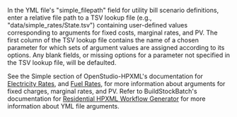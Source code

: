 In the YML file's "simple_filepath" field for utility bill scenario definitions, enter a relative file path to a TSV lookup file (e.g., "data/simple_rates/State.tsv") containing user-defined values corresponding to arguments for fixed costs, marginal rates, and PV.
The first column of the TSV lookup file contains the name of a chosen parameter for which sets of argument values are assigned according to its options.
Any blank fields, or missing options for a parameter not specified in the TSV lookup file, will be defaulted.

See the Simple section of OpenStudio-HPXML's documentation for [Electricity Rates](https://openstudio-hpxml.readthedocs.io/en/latest/workflow_inputs.html#electricity-rates), and [Fuel Rates](https://openstudio-hpxml.readthedocs.io/en/latest/workflow_inputs.html#fuel-rates), for more information about arguments for fixed charges, marginal rates, and PV.
Refer to BuildStockBatch's documentation for [Residential HPXML Workflow Generator](https://buildstockbatch.readthedocs.io/en/stable/workflow_generators/residential_hpxml.html) for more information about YML file arguments.
